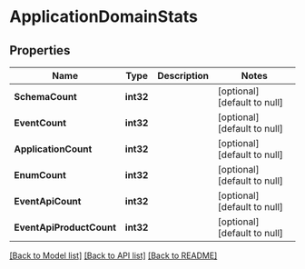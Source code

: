 # ApplicationDomainStats

## Properties
Name | Type | Description | Notes
------------ | ------------- | ------------- | -------------
**SchemaCount** | **int32** |  | [optional] [default to null]
**EventCount** | **int32** |  | [optional] [default to null]
**ApplicationCount** | **int32** |  | [optional] [default to null]
**EnumCount** | **int32** |  | [optional] [default to null]
**EventApiCount** | **int32** |  | [optional] [default to null]
**EventApiProductCount** | **int32** |  | [optional] [default to null]

[[Back to Model list]](../README.md#documentation-for-models) [[Back to API list]](../README.md#documentation-for-api-endpoints) [[Back to README]](../README.md)

